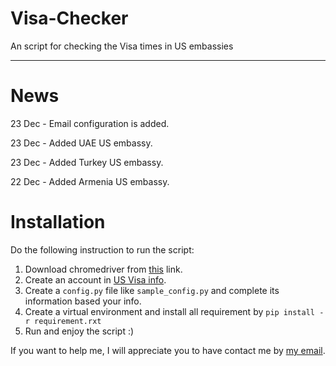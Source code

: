 # Visa-Checker
An script for checking the Visa times in US embassies

------------------------

# News
23 Dec - Email configuration is added.

23 Dec - Added UAE US embassy.

23 Dec - Added Turkey US embassy.

22 Dec - Added Armenia US embassy.


# Installation

Do the following instruction to run the script:

1. Download chromedriver from <a href="https://chromedriver.chromium.org">this</a> link.
2. Create an account in <a href="https://ais.usvisa-info.com/"> US Visa info</a>.
3. Create a `config.py` file like `sample_config.py` and complete its information based your info.
4. Create a virtual environment and install all requirement by `pip install -r requirement.rxt`
5. Run and enjoy the script :)

If you want to help me, I will appreciate you to have contact me by <a href="mohammadhadi.omidi95@gmial.com">my email</a>.
